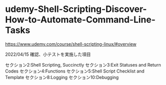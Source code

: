 # udemy-Shell-Scripting-Discover-How-to-Automate-Command-Line-Tasks

https://www.udemy.com/course/shell-scripting-linux/#overview

2022/04/15
確認、小テストを実施した項目

セクション2:Shell Scripting, Succinctly
セクション3:Exit Statuses and Return Codes
セクション4:Functions
セクション5:Shell Script Checklist and Template
セクション8:Logging
セクション10:Debugging
